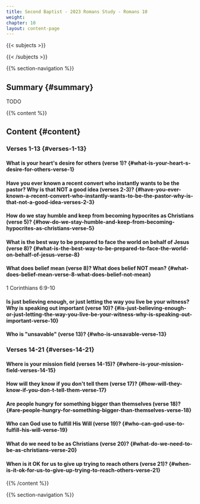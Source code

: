 ```yaml
---
title: Second Baptist - 2023 Romans Study - Romans 10
weight: 
chapter: 10
layout: content-page
---
```


{{< subjects >}}

{{< /subjects >}}

{{% section-navigation %}}

<!-- ## Video {#video}

{{% video
src=""

playlist=""

video=""

audio=""

slides="https://bibledocs.org/slides/"
%}} -->

## Summary {#summary}

TODO

<!-- ## Timestamps {#timestamps} -->

{{% content %}}

## Content {#content}

<!-- --- -->

### Verses 1-13 {#verses-1-13}

#### What is your heart's desire for others (verse 1)? {#what-is-your-heart-s-desire-for-others-verse-1}

#### Have you ever known a recent convert who instantly wants to be the pastor? Why is that NOT a good idea (verses 2-3)? {#have-you-ever-known-a-recent-convert-who-instantly-wants-to-be-the-pastor-why-is-that-not-a-good-idea-verses-2-3}

#### How do we stay humble and keep from becoming hypocrites as Christians (verse 5)? {#how-do-we-stay-humble-and-keep-from-becoming-hypocrites-as-christians-verse-5}

#### What is the best way to be prepared to face the world on behalf of Jesus (verse 8)? {#what-is-the-best-way-to-be-prepared-to-face-the-world-on-behalf-of-jesus-verse-8}

#### What does belief mean (verse 8)? What does belief NOT mean? {#what-does-belief-mean-verse-8-what-does-belief-not-mean}

1 Corinthians 6:9-10

#### Is just believing enough, or just letting the way you live be your witness? Why is speaking out important (verse 10)? {#is-just-believing-enough-or-just-letting-the-way-you-live-be-your-witness-why-is-speaking-out-important-verse-10}

#### Who is "unsavable" (verse 13)? {#who-is-unsavable-verse-13}

### Verses 14-21 {#verses-14-21}

#### Where is your mission field (verses 14-15)? {#where-is-your-mission-field-verses-14-15}

#### How will they know if you don't tell them (verse 17)? {#how-will-they-know-if-you-don-t-tell-them-verse-17}

#### Are people hungry for something bigger than themselves (verse 18)? {#are-people-hungry-for-something-bigger-than-themselves-verse-18}

#### Who can God use to fulfill His Will (verse 19)? {#who-can-god-use-to-fulfill-his-will-verse-19}

#### What do we need to be as Christians (verse 20)? {#what-do-we-need-to-be-as-christians-verse-20}

#### When is it OK for us to give up trying to reach others (verse 21)? {#when-is-it-ok-for-us-to-give-up-trying-to-reach-others-verse-21}

{{% /content %}}


<!-- {{% transcript %}}

## Video/audio transcript {#video-audio-transcript}



{{% /transcript %}} -->

{{% section-navigation %}}